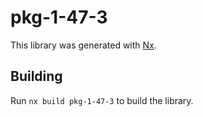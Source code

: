 # pkg-1-47-3

This library was generated with [Nx](https://nx.dev).

## Building

Run `nx build pkg-1-47-3` to build the library.

